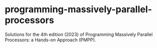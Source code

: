 # programming-massively-parallel-processors
Solutions for the 4th edition (2023) of Programming Massively Parallel Processors: a Hands-on Approach (PMPP).
